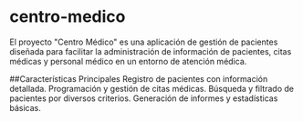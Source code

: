 # centro-medico
El proyecto "Centro Médico" es una aplicación de gestión de pacientes diseñada para facilitar la administración de información de pacientes, citas médicas y personal médico en un entorno de atención médica. 

##Características Principales
Registro de pacientes con información detallada.
Programación y gestión de citas médicas.
Búsqueda y filtrado de pacientes por diversos criterios.
Generación de informes y estadísticas básicas.
